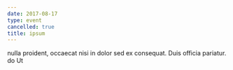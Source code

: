 ```yaml
---
date: 2017-08-17
type: event
cancelled: true
title: ipsum
---
```

nulla proident, occaecat nisi in dolor sed ex consequat. Duis officia pariatur. do Ut